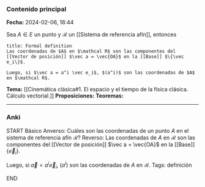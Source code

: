 ### Contenido principal

**Fecha:** 2024-02-06, 18:44

Sea $A \in E$ un punto y $\mathcal R$ un [[Sistema de referencia afín]], entonces

```ad-formal
title: Formal definition
Las coordenadas de $A$ en $\mathcal R$ son las componentes del [[Vector de posición]] $\vec a = \vec{OA}$ en la [[Base]] $\{\vec e_i\}$.

Luego, si $\vec a = a^i \vec e_i$, $(a^i)$ son las coordenadas de $A$ en $\mathcal R$.
```

**Tema:** [[Cinemática clásica#1. El espacio y el tiempo de la física clásica. Cálculo vectorial.]]
**Proposiciones:**
**Teoremas:**

---
### Anki

START
Básico
Anverso: Cuáles son las coordenadas de un punto $A$ en el sistema de referencia afín $\mathcal R$?
Reverso: Las coordenadas de $A$ en $\mathcal R$ son las componentes del [[Vector de posición]] $\vec a = \vec{OA}$ en la [[Base]] $\{\vec e_i\}$.

Luego, si $\vec a = a^i \vec e_i$, $(a^i)$ son las coordenadas de $A$ en $\mathcal R$.
Tags: definición
<!--ID: 1707241941195-->
END